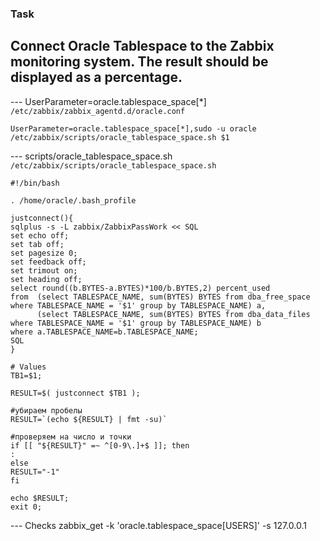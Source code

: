 ### Task
## Connect Oracle Tablespace to the Zabbix monitoring system. The result should be displayed as a percentage.
--- UserParameter=oracle.tablespace_space[*]
`/etc/zabbix/zabbix_agentd.d/oracle.conf`
```
UserParameter=oracle.tablespace_space[*],sudo -u oracle /etc/zabbix/scripts/oracle_tablespace_space.sh $1
```
--- scripts/oracle_tablespace_space.sh
`/etc/zabbix/scripts/oracle_tablespace_space.sh`
```
#!/bin/bash

. /home/oracle/.bash_profile

justconnect(){
sqlplus -s -L zabbix/ZabbixPassWork << SQL
set echo off;
set tab off;
set pagesize 0;
set feedback off;
set trimout on;
set heading off;
select round((b.BYTES-a.BYTES)*100/b.BYTES,2) percent_used
from  (select TABLESPACE_NAME, sum(BYTES) BYTES from dba_free_space where TABLESPACE_NAME = '$1' group by TABLESPACE_NAME) a,
      (select TABLESPACE_NAME, sum(BYTES) BYTES from dba_data_files where TABLESPACE_NAME = '$1' group by TABLESPACE_NAME) b
where a.TABLESPACE_NAME=b.TABLESPACE_NAME;
SQL
}

# Values
TB1=$1;

RESULT=$( justconnect $TB1 );

#убираем пробелы
RESULT=`(echo ${RESULT} | fmt -su)`

#проверяем на число и точки
if [[ "${RESULT}" =~ ^[0-9\.]+$ ]]; then
:
else
RESULT="-1"
fi

echo $RESULT;
exit 0;

```
--- Checks
zabbix_get -k 'oracle.tablespace_space[USERS]' -s 127.0.0.1
